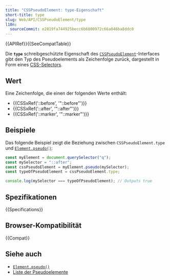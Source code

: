 ```yaml
---
title: "CSSPseudoElement: type-Eigenschaft"
short-title: type
slug: Web/API/CSSPseudoElement/type
l10n:
  sourceCommit: e2819fa744925becc6b6800972c66a046ba8ddc0
---
```


{{APIRef}}{{SeeCompatTable}}

Die **`type`** schreibgeschützte Eigenschaft des
[`CSSPseudoElement`](/de/docs/Web/API/CSSPseudoElement)-Interfaces gibt den Typ des Pseudoelements als Zeichenfolge zurück, dargestellt in Form eines [CSS-Selectors](/de/docs/Web/CSS/CSS_pseudo-elements#selectors).

## Wert

Eine Zeichenfolge, die einen der folgenden Werte enthält:

- {{CSSxRef('::before', '"::before"')}}
- {{CSSxRef('::after', '"::after"')}}
- {{CSSxRef('::marker', '"::marker"')}}

## Beispiele

Das folgende Beispiel zeigt die Beziehung zwischen
`CSSPseudoElement.type` und [`Element.pseudo()`](/de/docs/Web/API/Element/pseudo):

```js
const myElement = document.querySelector("q");
const mySelector = "::after";
const cssPseudoElement = myElement.pseudo(mySelector);
const typeOfPseudoElement = cssPseudoElement.type;

console.log(mySelector === typeOfPseudoElement); // Outputs true
```

## Spezifikationen

{{Specifications}}

## Browser-Kompatibilität

{{Compat}}

## Siehe auch

- [`Element.pseudo()`](/de/docs/Web/API/Element/pseudo)
- [Liste der Pseudoelemente](/de/docs/Web/CSS/Pseudo-elements#alphabetical_index)
